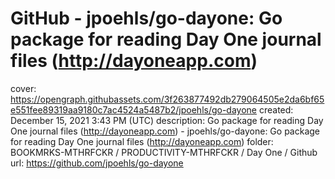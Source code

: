 # GitHub - jpoehls/go-dayone: Go package for reading Day One journal files (http://dayoneapp.com)

cover: https://opengraph.githubassets.com/3f263877492db279064505e2da6bf65e551fee89319aa9180c7ac4524a5487b2/jpoehls/go-dayone
created: December 15, 2021 3:43 PM (UTC)
description: Go package for reading Day One journal files (http://dayoneapp.com) - jpoehls/go-dayone: Go package for reading Day One journal files (http://dayoneapp.com)
folder: BOOKMRKS-MTHRFCKR / PRODUCTIVITY-MTHRFCKR / Day One / Github
url: https://github.com/jpoehls/go-dayone